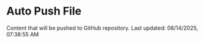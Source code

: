 # Auto Push File

Content that will be pushed to GitHub repository.
Last updated: 08/14/2025, 07:38:55 AM